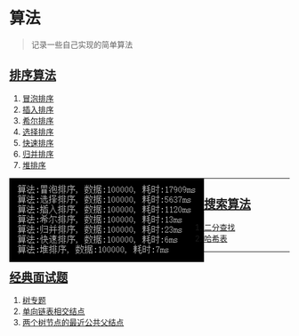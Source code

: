 # 算法

> 记录一些自己实现的简单算法

## [排序算法](./排序算法)

1. [冒泡排序](./sort/sort/bubble.c)
2. [插入排序](./sort/sort/insert.c)
3. [希尔排序](./sort/sort/shell.c)
4. [选择排序](./sort/sort/select.c)
5. [快速排序](./sort/sort/quick.c)
6. [归并排序](./sort/sort/merge.c)
7. [堆排序](./sort/sort/heap.c)

<img src="./img/sort/exec_result.png" align="left" />  

------

## [搜索算法](./搜索算法)

1. [二分查找](./搜索算法/二分查找.cpp)
2. [哈希表](./搜索算法/哈希表)

------

## [经典面试题](./经典面试题)

1. [树专题](./经典面试题/树专题/树专题.md)
2. [单向链表相交结点](./经典面试题/单向链表相交结点.cpp)
3. [两个树节点的最近公共父结点](./经典面试题/两个树节点的最近公共父结点.cpp)
